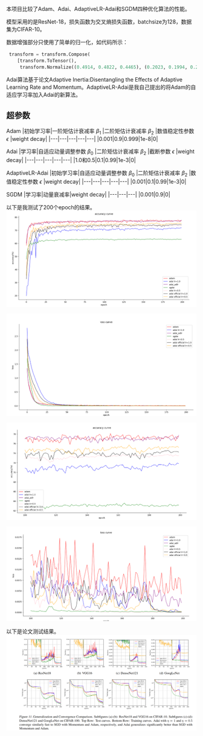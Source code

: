
本项目比较了Adam、Adai、AdaptiveLR-Adai和SGDM四种优化算法的性能。


模型采用的是ResNet-18，损失函数为交叉熵损失函数，batchsize为128，数据集为CIFAR-10。

数据增强部分只使用了简单的归一化，如代码所示：
```python
 transform = transform.Compose(
    [transform.ToTensor(),
     transform.Normalize((0.4914, 0.4822, 0.4465), (0.2023, 0.1994, 0.2010))])
```

Adai算法基于论文Adaptive Inertia:Disentangling the Effects of Adaptive Learning Rate and Momentum。AdaptiveLR-Adai是我自己提出的将Adam的自适应学习率加入Adai的新算法。

## 超参数
Adam
|初始学习率|一阶矩估计衰减率 $\beta_1$ |二阶矩估计衰减率 $\beta_2$ |数值稳定性参数 $\epsilon$ |weight decay|
|---|---|---|---|---|
|0.001|0.9|0.999|1e-8|0|

Adai
|学习率|自适应动量调整参数 $\beta_0$ |二阶矩估计衰减率 $\beta_2$ |截断参数 $\epsilon$ |weight decay|
|---|---|---|---|---|
|1.0和0.5|0.1|0.99|1e-3|0|

AdaptiveLR-Adai
|初始学习率|自适应动量调整参数 $\beta_0$ |二阶矩估计衰减率 $\beta_2$ |数值稳定性参数 $\epsilon$ |weight decay|
|---|---|---|---|---|
|0.001|0.1|0.99|1e-3|0|

SGDM
|学习率|动量衰减率|weight decay|
|---|---|---|
|0.001|0.9|0|

以下是我测试了200个epoch的结果。
![accuracy_200_epoch](./images_in_readme/accuracy_200_epoch.png)

![loss_200_epoch](./images_in_readme/loss_200_epoch.png)

![accuracy_100-200_epoch](./images_in_readme/accuracy_100-200_epoch.png)

![loss_100-200_epoch](./images_in_readme/loss_100-200_epoch.png)

以下是论文测试结果。
![comparison_in_paper](./images_in_readme/comparison_in_paper.png)